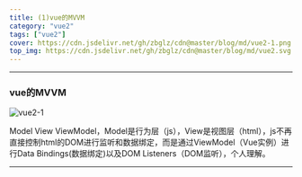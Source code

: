 ```yaml
---
title: (1)vue的MVVM
category: "vue2"
tags: ["vue2"]
cover: https://cdn.jsdelivr.net/gh/zbglz/cdn@master/blog/md/vue2-1.png
top_img: https://cdn.jsdelivr.net/gh/zbglz/cdn@master/blog/md/vue2.svg
---
```


***

### vue的MVVM

![vue2-1](https://cdn.jsdelivr.net/gh/zbglz/cdn@master/blog/md/vue2-1.png)

Model View ViewModel，Model是行为层（js），View是视图层（html），js不再直接控制html的DOM进行监听和数据绑定，而是通过ViewModel（Vue实例）进行Data Bindings(数据绑定)以及DOM Listeners（DOM监听），个人理解。


***